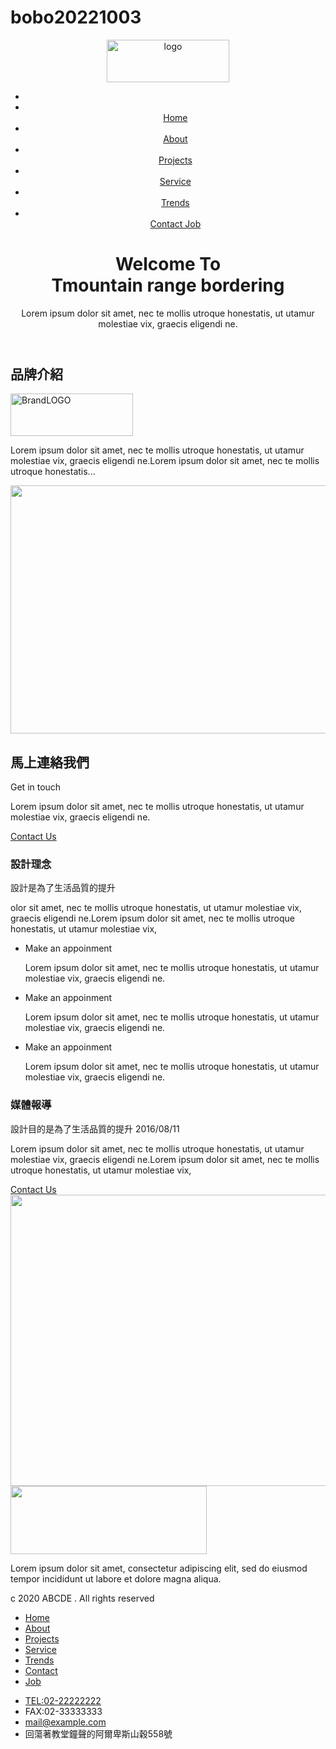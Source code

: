 # bobo20221003
<!DOCTYPE html>
<html lang="zh-TW">
  <head>
  <meta charset="utf-8">
  <meta http-equiv="X-UA-Compatible" content="IE=edge">
  <meta name="viewport" content="width=device-width, initial-scale=1">
  <title>Untitled Document</title>
  <link href="assets/css/bootstrap.css" rel="stylesheet" type="text/css">
  <link href="assets/css/theme.css" rel="stylesheet" type="text/css">
  </head>
  <body>
	<header>
		<div class="container">
			<nav>
				<a href="#" class="top-logo"><img src="assets/images/BrandLOGO.png" width="196" height="68" alt="logo"/></a>
				<ul class="top-nav">
				  <li><a href="javascript:;" id="close-btn"><img src="assets/images/close.svg" alt=""/></a>
					  <a href="javascript:;" id="open-btn"><img src="assets/images/menu.svg" alt=""></a>
					</li>
				  <li><a href="#"><img src="assets/images/home.svg" alt=""/><br/>Home</a></li>
				  <li><a href="#"><img src="assets/images/about.svg" alt=""/><br/>About</a></li>
				  <li><a href="#"><img src="assets/images/projects.svg" alt=""/><br/>Projects</a></li>
				  <li><a href="#"><img src="assets/images/service.svg" alt=""/><br/>Service</a></li>
				  <li><a href="#"><img src="assets/images/trends.svg" alt=""/><br/>Trends</a></li>
				  <li><a href="#"><img src="assets/images/contact_jpb.svg" alt=""/><br/>Contact Job</a></li>
				</ul>
			</nav>
              <div class="header-title">
                <h1>Welcome To <br/>
                  Tmountain range bordering</h1>
                <p>Lorem ipsum dolor sit amet, nec te mollis utroque honestatis, ut utamur molestiae vix, graecis eligendi ne.</p>
                </div>
		</div>
	</header>
		<div class="well1">
 		  <div class="container">
			  <div class="row">
				<div class="col-lg-3 col-12">
				  <h2>品牌介紹</h2>
			     <img src="assets/images/black_logo.jpg" width="196" height="68" alt="BrandLOGO"/> 
				  <p>Lorem ipsum dolor sit amet, nec te mollis utroque honestatis, ut utamur molestiae vix, graecis eligendi ne.Lorem ipsum dolor sit amet, nec te mollis utroque honestatis...</p>
				 </div>
				<div class="col-lg-9 col-12 grid-photo-1"><img src="assets/images/grid_img1.jpg" width="847" height="397" alt=""/></div>
			  </div>
	 		</div>
    	</div>
    <div class="well2">
		<div class="container">
			<div class="row">
    			<div class="col-lg-6 col-12">
				<h2 class="text-center">馬上連絡我們</h2>
				</div>
    			<div class="col-lg-6 col-12">
				<p class="h4">Get in touch</p>
				<p>Lorem ipsum dolor sit amet, nec te mollis utroque honestatis, ut utamur molestiae vix, graecis eligendi ne.</p>
				<a href="javascript:;" class="btn btn-primary">Contact Us</a>
				</div>
			</div>
    	</div>
	</div>
	<div class="well3">
	  <div class="container">
	  	<div class="row">
	  		<div class="col-lg-5 col-12">
				<h3>設計理念</h3>
				<p>設計是為了生活品質的提升</p>
				<p>olor sit amet, nec te mollis utroque honestatis, ut utamur molestiae vix, graecis eligendi ne.Lorem ipsum dolor sit amet, nec te mollis utroque honestatis, ut utamur molestiae vix,</p>
			</div>
	  		<div class="col-lg-7 col-12">
				<ul>
					<li>
						<p class="list-title-1">Make an appoinment</p>
						<p>Lorem ipsum dolor sit amet, nec te mollis utroque honestatis, ut utamur molestiae vix, graecis eligendi ne.</p>
					</li>
					<li>
						<p class="list-title-1">Make an appoinment</p>
						<p>Lorem ipsum dolor sit amet, nec te mollis utroque honestatis, ut utamur molestiae vix, graecis eligendi ne.</p>
					</li>
					<li>
						<p class="list-title-1">Make an appoinment</p>
						<p>Lorem ipsum dolor sit amet, nec te mollis utroque honestatis, ut utamur molestiae vix, graecis eligendi ne.</p>
					</li>	
				</ul>
			</div>
	  	</div>
	  </div>
	</div>
	<div class="well4">
	  <div class="container">
	  	<div class="row">
	  		<div class="col-lg-5 col-12">
			  <h3>媒體報導</h3>
			  <p>設計目的是為了生活品質的提升 2016/08/11</p>
			  <p>Lorem ipsum dolor sit amet, nec te mollis utroque honestatis, ut utamur molestiae vix, graecis eligendi ne.Lorem ipsum dolor sit amet, nec te mollis utroque honestatis, ut utamur molestiae vix,</p>
			  <a href="javascript:;" class="btn btn-primary">Contact Us</a>
		  </div>
	  		<div class="col-lg-7 col-12 grid-photo-2">
		    <img src="assets/images/grid_img2.jpg" width="604" height="466" alt=""/> </div>
	  	</div>
	  </div>
	</div>
	<footer>
	  <div class="container">
	  	<div class="row">
	  		<div class="col-lg-4 col-12">
				<img src="assets/images/sublogo.png" width="314" height="109" alt="" class="sub-logo"/>
			  <p>Lorem ipsum dolor sit amet, consectetur adipiscing elit, sed do eiusmod tempor incididunt ut labore et dolore magna aliqua.</p>
				<p class="copyright">c 2020 ABCDE . All rights reserved</p>
	      </div>
	  		<div class="col-lg-4 footer-nav-box">
				<ul class="footer-nav">
				  <li><a href="#">Home</a></li>
				  <li><a href="#">About</a></li>
				  <li><a href="#">Projects</a></li>
				  <li><a href="#">Service</a></li>
				  <li><a href="#">Trends</a></li>
				  <li><a href="#">Contact</a></li>
				  <li><a href="#">Job</a></li>
			  	</ul>
			</div>
	  		<div class="col-lg-4 col-12">
				<ul class="footer-info">
				  <li><a href="tel:+886-2-22222222">TEL:02-22222222</a></li>
				  <li>FAX:02-33333333</li>
				  <li><a href="mallto:mail@example.com">mail@example.com</a></li>
				  <li>回蕩著教堂鐘聲的阿爾卑斯山穀558號</li>
			  </ul>
		  </div>
	  	</div>
	  </div>
	</footer>
  	  <script type="text/javascript" src="assets/script/jquery-3.6.0.min.js"></script>
	  <script>
	  $(document).ready(function(){
		  $("#close-btn").hide();
		  $("#open-btn").on("click",function(){
			  $(".top-nav").animate({right:"-100px"},1000);
			  $("#close-btn").show();
			  $(this).hide();
		  })
		  $("#close-btn").on("click",function(){
				//$(".top-nav").css("right","-400px");
			  $(".top-nav").animate({right:"-402px"},500);
			  $("#open-btn").show();
			  $(this).hide();
			})
	  })
	  </script>
</body>
</html>
